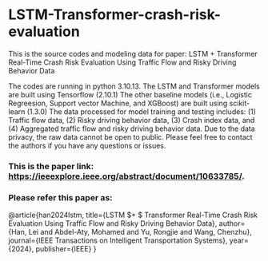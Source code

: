 # LSTM-Transformer-crash-risk-evaluation
This is the source codes and modeling data for paper: LSTM + Transformer Real-Time Crash Risk Evaluation Using Traffic Flow and Risky Driving Behavior Data

The codes are running in python 3.10.13.
The LSTM and Transformer models are built using Tensorflow (2.10.1)
The other baseline models (i.e., Logistic Regreesion, Support vector Machine, and XGBoost) are built using scikit-learn (1.3.0)
The data processed for model training and testing includes: (1) Traffic flow data, (2) Risky driving behavior data, (3) Crash index data, and (4) Aggregated traffic flow and risky driving behavior data.
Due to the data privacy, the raw data cannot be open to public. 
Please feel free to contact the authors if you have any questions or issues.

### This is the paper link: https://ieeexplore.ieee.org/abstract/document/10633785/. 
### Please refer this paper as: 
@article{han2024lstm,
  title={LSTM $+ $ Transformer Real-Time Crash Risk Evaluation Using Traffic Flow and Risky Driving Behavior Data},
  author={Han, Lei and Abdel-Aty, Mohamed and Yu, Rongjie and Wang, Chenzhu},
  journal={IEEE Transactions on Intelligent Transportation Systems},
  year={2024},
  publisher={IEEE}
}
